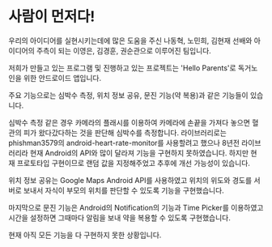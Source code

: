# 사람이 먼저다!

우리의 아이디어를 실현시키는데에 많은 도움을 주신 나동혁, 노민희, 김현재 선배와
아이디어의 주측이 되는 이영은, 김경훈, 권순관으로 이루어진 팀입니다.

저희가 만들고 있는 프로그램 및 진행하고 있는 프로젝트는 'Hello Parents'로 독거노인을 위한 안드로이드 앱입니다.

주요 기능으로는 심박수 측정, 위치 정보 공유, 문진 기능(약 복용)과 같은 기능들이 있습니다.

심박수 측정 같은 경우 카메라의 플래시를 이용하여 카메라에 손끝을 가져다 놓으면 혈관의 피가 왔다갔다하는 것을 판단해 심박수를 측정합니다.
라이브러리로는 phishman3579의 android-heart-rate-monitor를 사용할려고 했으나 8년전 라이브러리라 현재 Android의 API와 많이 달라져 기능을 구현하지 못하였습니다. 하지만 현재 프로토타입 구현이므로 랜덤 값을 지정해주었고 추후에 개선 가능성이 있습니다.

위치 정보 공유는 Google Maps Android API를 사용하였고 위치의 위도와 경도를 서버로 보내서 자식이 부모의 위치를 판단할 수 있도록 기능을 구현했습니다.

마지막으로 문진 기능은 Android의 Notification의 기능과 Time Picker를 이용하였고 시간을 설정하면 그때마다 알림을 보내 약을 복용할 수 있도록 구현했습니다.

현재 아직 모든 기능을 다 구현하지 못한 상황입니다.
